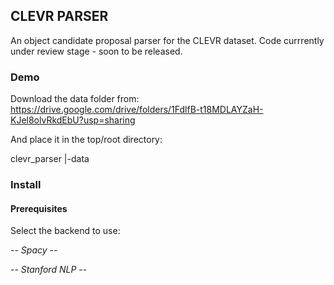 ## CLEVR PARSER
An object candidate proposal parser for the CLEVR dataset. Code currrently under review stage - soon to be released. 


### Demo ### 
Download the data folder from: https://drive.google.com/drive/folders/1FdlfB-t18MDLAYZaH-KJel8olvRkdEbU?usp=sharing

And place it in the top/root directory:

clevr_parser
	|-data

### Install ###

#### Prerequisites #### 
Select the backend to use:

-*- Spacy -*-


-*- Stanford NLP -*-


